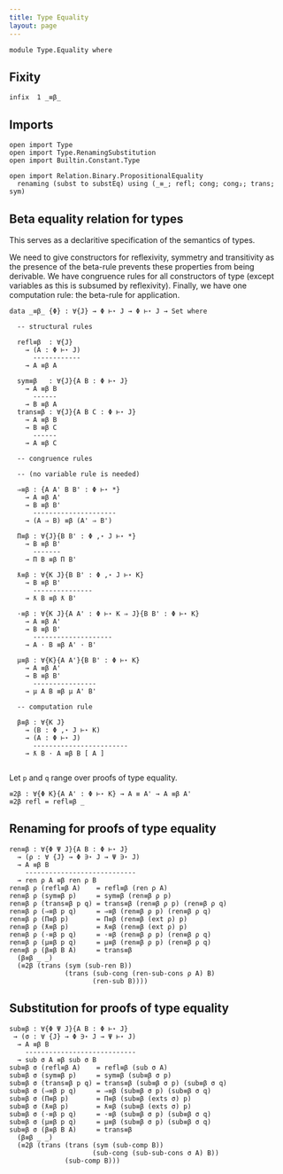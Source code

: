 ```yaml
---
title: Type Equality
layout: page
---
```


```
module Type.Equality where
```

## Fixity

```
infix  1 _≡β_
```

## Imports

```
open import Type
open import Type.RenamingSubstitution
open import Builtin.Constant.Type

open import Relation.Binary.PropositionalEquality
  renaming (subst to substEq) using (_≡_; refl; cong; cong₂; trans; sym)
```

## Beta equality relation for types

This serves as a declaritive specification of the semantics of types.

We need to give constructors for reflexivity, symmetry and
transitivity as the presence of the beta-rule prevents these
properties from being derivable. We have congruence rules for all
constructors of type (except variables as this is subsumed by
reflexivity). Finally, we have one computation rule: the beta-rule for
application.

```
data _≡β_ {Φ} : ∀{J} → Φ ⊢⋆ J → Φ ⊢⋆ J → Set where

  -- structural rules

  refl≡β  : ∀{J}
    → (A : Φ ⊢⋆ J)
      ------------
    → A ≡β A
    
  sym≡β   : ∀{J}{A B : Φ ⊢⋆ J}
    → A ≡β B
      ------
    → B ≡β A
  trans≡β : ∀{J}{A B C : Φ ⊢⋆ J}
    → A ≡β B
    → B ≡β C
      ------
    → A ≡β C

  -- congruence rules

  -- (no variable rule is needed)
 
  ⇒≡β : {A A' B B' : Φ ⊢⋆ *}
    → A ≡β A'
    → B ≡β B'
      ---------------------
    → (A ⇒ B) ≡β (A' ⇒ B')
    
  Π≡β : ∀{J}{B B' : Φ ,⋆ J ⊢⋆ *}
    → B ≡β B'
      -------
    → Π B ≡β Π B'
    
  ƛ≡β : ∀{K J}{B B' : Φ ,⋆ J ⊢⋆ K}
    → B ≡β B'
      ---------------
    → ƛ B ≡β ƛ B'
    
  ·≡β : ∀{K J}{A A' : Φ ⊢⋆ K ⇒ J}{B B' : Φ ⊢⋆ K}
    → A ≡β A'
    → B ≡β B'
      --------------------
    → A · B ≡β A' · B'
    
  μ≡β : ∀{K}{A A'}{B B' : Φ ⊢⋆ K}
    → A ≡β A'
    → B ≡β B'
      ----------------
    → μ A B ≡β μ A' B'
    
  -- computation rule

  β≡β : ∀{K J}
    → (B : Φ ,⋆ J ⊢⋆ K)
    → (A : Φ ⊢⋆ J)
      ------------------------
    → ƛ B · A ≡β B [ A ]
    
```

Let `p` and `q` range over proofs of type equality.

```
≡2β : ∀{Φ K}{A A' : Φ ⊢⋆ K} → A ≡ A' → A ≡β A'
≡2β refl = refl≡β _
```

## Renaming for proofs of type equality

```
ren≡β : ∀{Φ Ψ J}{A B : Φ ⊢⋆ J}
  → (ρ : ∀ {J} → Φ ∋⋆ J → Ψ ∋⋆ J)
  → A ≡β B
    ----------------------------
  → ren ρ A ≡β ren ρ B
ren≡β ρ (refl≡β A)    = refl≡β (ren ρ A)
ren≡β ρ (sym≡β p)     = sym≡β (ren≡β ρ p)
ren≡β ρ (trans≡β p q) = trans≡β (ren≡β ρ p) (ren≡β ρ q)
ren≡β ρ (⇒≡β p q)     = ⇒≡β (ren≡β ρ p) (ren≡β ρ q)
ren≡β ρ (Π≡β p)       = Π≡β (ren≡β (ext ρ) p)
ren≡β ρ (ƛ≡β p)       = ƛ≡β (ren≡β (ext ρ) p)
ren≡β ρ (·≡β p q)     = ·≡β (ren≡β ρ p) (ren≡β ρ q)
ren≡β ρ (μ≡β p q)     = μ≡β (ren≡β ρ p) (ren≡β ρ q)
ren≡β ρ (β≡β B A)     = trans≡β
  (β≡β _ _)
  (≡2β (trans (sym (sub-ren B))
              (trans (sub-cong (ren-sub-cons ρ A) B)
                     (ren-sub B))))
```

## Substitution for proofs of type equality

```
sub≡β : ∀{Φ Ψ J}{A B : Φ ⊢⋆ J}
 → (σ : ∀ {J} → Φ ∋⋆ J → Ψ ⊢⋆ J)
  → A ≡β B
    ----------------------------
  → sub σ A ≡β sub σ B
sub≡β σ (refl≡β A)    = refl≡β (sub σ A)
sub≡β σ (sym≡β p)     = sym≡β (sub≡β σ p)
sub≡β σ (trans≡β p q) = trans≡β (sub≡β σ p) (sub≡β σ q) 
sub≡β σ (⇒≡β p q)     = ⇒≡β (sub≡β σ p) (sub≡β σ q)
sub≡β σ (Π≡β p)       = Π≡β (sub≡β (exts σ) p)
sub≡β σ (ƛ≡β p)       = ƛ≡β (sub≡β (exts σ) p)
sub≡β σ (·≡β p q)     = ·≡β (sub≡β σ p) (sub≡β σ q)
sub≡β σ (μ≡β p q)     = μ≡β (sub≡β σ p) (sub≡β σ q)
sub≡β σ (β≡β B A)     = trans≡β
  (β≡β _ _)
  (≡2β (trans (trans (sym (sub-comp B))
                     (sub-cong (sub-sub-cons σ A) B))
              (sub-comp B)))
```

